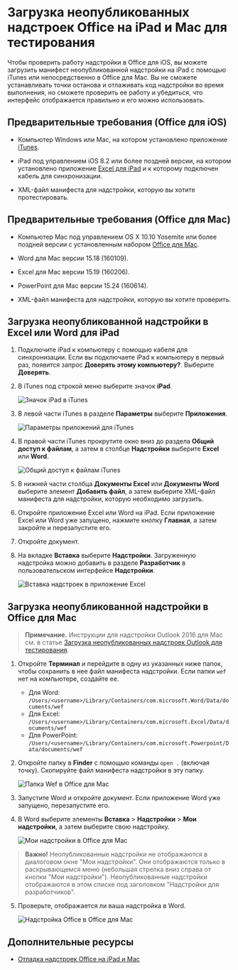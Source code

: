 
# Загрузка неопубликованных надстроек Office на iPad и Mac для тестирования

Чтобы проверить работу надстройки в Office для iOS, вы можете загрузить манифест неопубликованной надстройки на iPad с помощью iTunes или непосредственно в Office для Mac. Вы не сможете устанавливать точки останова и отлаживать код надстройки во время выполнения, но сможете проверить ее работу и убедиться, что интерфейс отображается правильно и его можно использовать. 

## Предварительные требования (Office для iOS)



- Компьютер Windows или Mac, на котором установлено приложение [iTunes](http://www.apple.com/itunes/download/).
    
- iPad под управлением iOS 8.2 или более поздней версии, на котором установлено приложение [Excel для iPad](https://itunes.apple.com/us/app/microsoft-excel/id586683407?mt=8) и к которому подключен кабель для синхронизации.
    
- XML-файл манифеста для надстройки, которую вы хотите протестировать.
    

## Предварительные требования (Office для Mac)



- Компьютер Mac под управлением OS X 10.10 Yosemite или более поздней версии с установленным набором [Office для Mac](https://products.office.com/en-us/buy/compare-microsoft-office-products?tab=omac).
    
- Word для Mac версии 15.18 (160109).
   
- Excel для Mac версии 15.19 (160206).

- PowerPoint для Mac версии 15.24 (160614).
    
- XML-файл манифеста для надстройки, которую вы хотите проверить.
    

## Загрузка неопубликованной надстройки в Excel или Word для iPad

1. Подключите iPad к компьютеру с помощью кабеля для синхронизации. Если вы подключаете iPad к компьютеру в первый раз, появится запрос **Доверять этому компьютеру?**. Выберите **Доверять**.

2. В iTunes под строкой меню выберите значок **iPad**.
    
    ![Значок iPad в iTunes](../../images/4ea35904-252e-45b4-88ad-14840d502bad.png)

3. В левой части iTunes в разделе  **Параметры** выберите **Приложения**.
    
    ![Параметры приложений для iTunes](../../images/a12d1bb6-b39f-496b-83de-6ac00b0b97a5.png)

4. В правой части iTunes прокрутите окно вниз до раздела  **Общий доступ к файлам**, а затем в столбце  **Надстройки** выберите **Excel** или **Word**.
    
    ![Общий доступ к файлам iTunes](../../images/3b2a53a2-e164-4ff0-ba42-83a8dc1a069f.png)

5. В нижней части столбца  **Документы Excel** или **Документы Word** выберите элемент **Добавить файл**, а затем выберите XML-файл манифеста для надстройки, которую необходимо загрузить. 
    
6. Откройте приложение Excel или Word на iPad. Если приложение Excel или Word уже запущено, нажмите кнопку **Главная**, а затем закройте и перезапустите его.
    
7. Откройте документ.
    
8. На вкладке  **Вставка** выберите **Надстройки**. Загруженную надстройка можно добавить в разделе  **Разработчик** в пользовательском интерфейсе **Надстройки**.
    
    ![Вставка надстроек в приложение Excel](../../images/ed6033b0-ecec-4853-8ee7-9ef0884cb237.PNG)


## Загрузка неопубликованной надстройки в Office для Mac

> **Примечание.** Инструкции для надстройки Outlook 2016 для Mac см. в статье [Загрузка неопубликованных надстроек Outlook для тестирования](sideload-outlook-add-ins-for-testing.md).

1. Откройте **Терминал** и перейдите в одну из указанных ниже папок, чтобы сохранить в нее файл манифеста надстройки. Если папки `wef` нет на компьютере, создайте ее.
    
    - Для Word: `/Users/<username>/Library/Containers/com.microsoft.Word/Data/documents/wef`    
    - Для Excel: `/Users/<username>/Library/Containers/com.microsoft.Excel/Data/documents/wef`
    - Для PowerPoint: `/Users/<username>/Library/Containers/com.microsoft.Powerpoint/Data/documents/wef`
    
2. Откройте папку в **Finder** с помощью команды `open .` (включая точку). Скопируйте файл манифеста надстройки в эту папку.
    
    ![Папка Wef в Office для Mac](../../images/bca689f8-bff4-421d-bc36-92c8ae0ddfba.png)

3. Запустите Word и откройте документ. Если приложение Word уже запущено, перезапустите его.
    
4. В Word выберите элементы  **Вставка**  >  **Надстройки**  >  **Мои надстройки**, а затем выберите свою надстройку.
    
    ![Мои надстройки в Office для Mac](../../images/4593430c-b33e-4895-b2be-63fe3c4d08bc.png)

> **Важно!** Неопубликованные надстройки не отображаются в диалоговом окне "Мои надстройки". Они отображаются только в раскрывающемся меню (небольшая стрелка вниз справа от кнопки "Мои надстройки"). Неопубликованные надстройки отображаются в этом списке под заголовком "Надстройки для разработчиков". 
    
5. Проверьте, отображается ли ваша надстройка в Word.
    
    ![Надстройка Office в Office для Mac](../../images/a5cb2efc-1180-45b4-85a6-13df817b9d2c.png)

## Дополнительные ресурсы


- [Отладка надстроек Office на iPad и Mac](../testing/debug-office-add-ins-on-ipad-and-mac.md)
    
